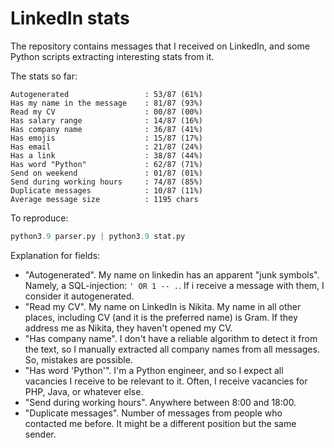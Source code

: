 # LinkedIn stats

The repository contains messages that I received on LinkedIn, and some Python scripts extracting interesting stats from it.

The stats so far:

```raw
Autogenerated                 : 53/87 (61%)
Has my name in the message    : 81/87 (93%)
Read my CV                    : 00/87 (00%)
Has salary range              : 14/87 (16%)
Has company name              : 36/87 (41%)
Has emojis                    : 15/87 (17%)
Has email                     : 21/87 (24%)
Has a link                    : 38/87 (44%)
Has word "Python"             : 62/87 (71%)
Send on weekend               : 01/87 (01%)
Send during working hours     : 74/87 (85%)
Duplicate messages            : 10/87 (11%)
Average message size          : 1195 chars
```

To reproduce:

```python
python3.9 parser.py | python3.9 stat.py
```

Explanation for fields:

+ "Autogenerated". My name on linkedin has an apparent "junk symbols". Namely, a SQL-injection: `' OR 1 -- .`. If i receive a message with them, I consider it autogenerated.
+ "Read my CV". My name on LinkedIn is Nikita. My name in all other places, including CV (and it is the preferred name) is Gram. If they address me as Nikita, they haven't opened my CV.
+ "Has company name". I don't have a reliable algorithm to detect it from the text, so I manually extracted all company names from all messages. So, mistakes are possible.
+ "Has word 'Python'". I'm a Python engineer, and so I expect all vacancies I receive to be relevant to it. Often, I receive vacancies for PHP, Java, or whatever else.
+ "Send during working hours". Anywhere between 8:00 and 18:00.
+ "Duplicate messages". Number of messages from people who contacted me before. It might be a different position but the same sender.
